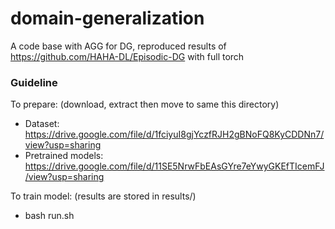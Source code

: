 # domain-generalization
A code base with AGG for DG, reproduced results of https://github.com/HAHA-DL/Episodic-DG with full torch
### Guideline
To prepare: (download, extract then move to same this directory)
- Dataset: https://drive.google.com/file/d/1fciyuI8gjYczfRJH2gBNoFQ8KyCDDNn7/view?usp=sharing
- Pretrained models: https://drive.google.com/file/d/11SE5NrwFbEAsGYre7eYwyGKEfTIcemFJ/view?usp=sharing

To train model: (results are stored in results/)
- bash run.sh
